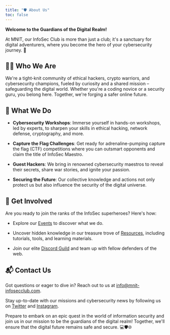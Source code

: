 ```yaml
---
title: "🛡️ About Us"
toc: false
---
```



**Welcome to the Guardians of the Digital Realm!**

At MNIT, our InfoSec Club is more than just a club; it's a sanctuary for digital adventurers, where you become the hero of your cybersecurity journey. 🚀

## 🕵️‍♂️ Who We Are

We're a tight-knit community of ethical hackers, crypto warriors, and cybersecurity champions, fueled by curiosity and a shared mission – safeguarding the digital world. Whether you're a coding novice or a security guru, you belong here. Together, we're forging a safer online future.

## 💼 What We Do

- **Cybersecurity Workshops**: Immerse yourself in hands-on workshops, led by experts, to sharpen your skills in ethical hacking, network defense, cryptography, and more.

- **Capture the Flag Challenges**: Get ready for adrenaline-pumping capture the flag (CTF) competitions where you can outsmart opponents and claim the title of InfoSec Maestro.

- **Guest Hackers**: We bring in renowned cybersecurity maestros to reveal their secrets, share war stories, and ignite your passion.

- **Securing the Future**: Our collective knowledge and actions not only protect us but also influence the security of the digital universe.

## 🔗 Get Involved

Are you ready to join the ranks of the InfoSec superheroes? Here's how:

- Explore our [Events](/content/blog/_index.md) to discover what we do.

- Uncover hidden knowledge in our treasure trove of [Resources](/content/resources.md), including tutorials, tools, and learning materials.

- Join our elite [Discord Guild](https://discord.gg/SzES6fBg) and team up with fellow defenders of the web.

## 📬 Contact Us

Got questions or eager to dive in? Reach out to us at [info@mnit-infosecclub.com](mailto:2021uec1454@mnit.ac.in).

Stay up-to-date with our missions and cybersecurity news by following us on [Twitter](https://x.com/infosecmnitj) and [Instagram](https://instagram.com/infosec.mnit).

Prepare to embark on an epic quest in the world of information security and join us in our mission to be the guardians of the digital realm! Together, we'll ensure that the digital future remains safe and secure. 💻🛡️🌐

